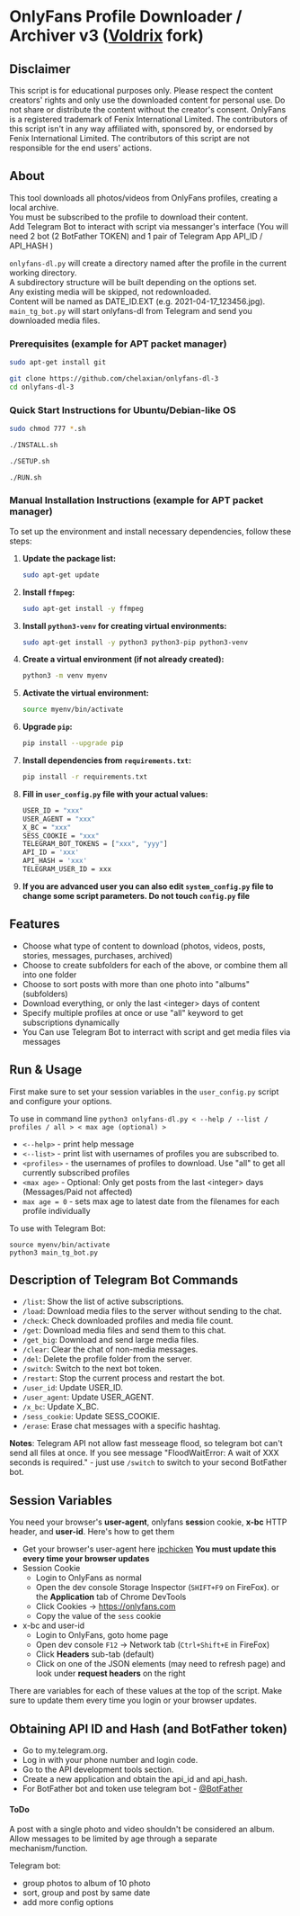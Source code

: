 # OnlyFans Profile Downloader / Archiver v3 ([Voldrix](https://github.com/Voldrix/onlyfans-dl-2) fork)

## Disclaimer
This script is for educational purposes only. Please respect the content creators' rights and only use the downloaded content for personal use. Do not share or distribute the content without the creator's consent.
OnlyFans is a registered trademark of Fenix International Limited. The contributors of this script isn't in any way affiliated with, sponsored by, or endorsed by Fenix International Limited. The contributors of this script are not responsible for the end users' actions.

## About
This tool downloads all photos/videos from OnlyFans profiles, creating a local archive.\
You must be subscribed to the profile to download their content.\
Add Telegram Bot to interact with script via messanger's interface (You will need 2 bot (2 BotFather TOKEN) and 1 pair of Telegram App API_ID / API_HASH )

`onlyfans-dl.py` will create a directory named after the profile in the current working directory.\
A subdirectory structure will be built depending on the options set.\
Any existing media will be skipped, not redownloaded.\
Content will be named as DATE_ID.EXT (e.g. 2021-04-17_123456.jpg).\
`main_tg_bot.py` will start onlyfans-dl from Telegram and send you downloaded media files.

### Prerequisites (example for APT packet manager)
   ```bash
   sudo apt-get install git
   ```
   ```bash
   git clone https://github.com/chelaxian/onlyfans-dl-3
   cd onlyfans-dl-3
   ```
### Quick Start Instructions for Ubuntu/Debian-like OS

   ```bash
   sudo chmod 777 *.sh
   ```
    
   ```bash
   ./INSTALL.sh
   ```

   ```bash
   ./SETUP.sh
   ```
    
   ```bash
   ./RUN.sh
   ```
    
### Manual Installation Instructions (example for APT packet manager)

To set up the environment and install necessary dependencies, follow these steps:

1. **Update the package list:**

    ```bash
    sudo apt-get update
    ```

2. **Install `ffmpeg`:**

    ```bash
    sudo apt-get install -y ffmpeg
    ```

3. **Install `python3-venv` for creating virtual environments:**

    ```bash
    sudo apt-get install -y python3 python3-pip python3-venv
    ```

4. **Create a virtual environment (if not already created):**

    ```bash
    python3 -m venv myenv
    ```

5. **Activate the virtual environment:**

    ```bash
    source myenv/bin/activate
    ```

6. **Upgrade `pip`:**

    ```bash
    pip install --upgrade pip
    ```

7. **Install dependencies from `requirements.txt`:**

    ```bash
    pip install -r requirements.txt
    ```
8. **Fill in `user_config.py` file with your actual values:**
    ```bash
    USER_ID = "xxx"
    USER_AGENT = "xxx"
    X_BC = "xxx"
    SESS_COOKIE = "xxx"
    TELEGRAM_BOT_TOKENS = ["xxx", "yyy"]
    API_ID = 'xxx'
    API_HASH = 'xxx'
    TELEGRAM_USER_ID = xxx
    ```

 9. **If you are advanced user you can also edit `system_config.py` file to change some script parameters. Do not touch `config.py` file**

## Features
* Choose what type of content to download (photos, videos, posts, stories, messages, purchases, archived)
* Choose to create subfolders for each of the above, or combine them all into one folder
* Choose to sort posts with more than one photo into "albums" (subfolders)
* Download everything, or only the last &lt;integer&gt; days of content
* Specify multiple profiles at once or use "all" keyword to get subscriptions dynamically
* You Can use Telegram Bot to interract with script and get media files via messages

## Run & Usage
First make sure to set your session variables in the `user_config.py` script and configure your options.

To use in command line
`python3 onlyfans-dl.py < --help / --list / profiles / all > < max age (optional) >`
* `<--help>` - print help message
* `<--list>` - print list with usernames of profiles you are subscribed to. 
* `<profiles>` - the usernames of profiles to download. Use "all" to get all currently subscribed profiles
* `<max age>` - Optional: Only get posts from the last &lt;integer&gt; days (Messages/Paid not affected)
* `max age = 0` - sets max age to latest date from the filenames for each profile individually

To use with Telegram Bot:

`source myenv/bin/activate` \
`python3 main_tg_bot.py` 

## Description of Telegram Bot Commands
* `/list`: Show the list of active subscriptions.
* `/load`: Download media files to the server without sending to the chat.
* `/check`: Check downloaded profiles and media file count.
* `/get`: Download media files and send them to this chat.
* `/get_big`: Download and send large media files.
* `/clear`: Clear the chat of non-media messages.
* `/del`: Delete the profile folder from the server.
* `/switch`: Switch to the next bot token.
* `/restart`: Stop the current process and restart the bot.
* `/user_id`: Update USER_ID.
* `/user_agent`: Update USER_AGENT.
* `/x_bc`: Update X_BC.
* `/sess_cookie`: Update SESS_COOKIE.
* `/erase`: Erase chat messages with a specific hashtag.

**Notes**: Telegram API not allow fast messeage flood, so telegram bot can't send all files at once. If you see message "FloodWaitError: A wait of XXX seconds is required." - just use `/switch` to switch to your second BotFather bot.

## Session Variables
You need your browser's __user-agent__, onlyfans **sess**ion cookie, __x-bc__ HTTP header, and **user-id**. Here's how to get them

- Get your browser's user-agent here [ipchicken](https://ipchicken.com/) __You must update this every time your browser updates__
- Session Cookie
  - Login to OnlyFans as normal
  - Open the dev console Storage Inspector (`SHIFT+F9` on FireFox). or the __Application__ tab of Chrome DevTools
  - Click Cookies -> https://onlyfans.com
  - Copy the value of the `sess` cookie
- x-bc and user-id
  - Login to OnlyFans, goto home page
  - Open dev console `F12` -> Network tab (`Ctrl+Shift+E` in FireFox)
  - Click __Headers__ sub-tab (default)
  - Click on one of the JSON elements (may need to refresh page) and look under __request headers__ on the right

There are variables for each of these values at the top of the script. Make sure to update them every time you login or your browser updates.

## Obtaining API ID and Hash (and BotFather token)
* Go to my.telegram.org.
* Log in with your phone number and login code.
* Go to the API development tools section.
* Create a new application and obtain the api_id and api_hash.
* For BotFather bot and token use telegram bot - [@BotFather](https://t.me/BotFather)

#### ToDo
A post with a single photo and video shouldn't be considered an album.\
Allow messages to be limited by age through a separate mechanism/function.

Telegram bot:
* group photos to album of 10 photo
* sort, group and post by same date
* add more config options
